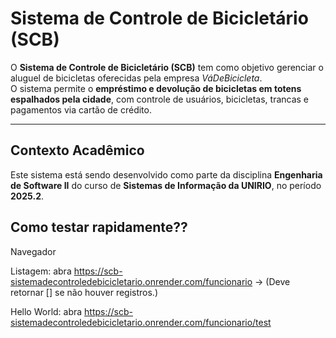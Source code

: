 # Sistema de Controle de Bicicletário (SCB)

O **Sistema de Controle de Bicicletário (SCB)** tem como objetivo gerenciar o aluguel de bicicletas oferecidas pela empresa *VáDeBicicleta*.  
O sistema permite o **empréstimo e devolução de bicicletas em totens espalhados pela cidade**, com controle de usuários, bicicletas, trancas e pagamentos via cartão de crédito.

---

## Contexto Acadêmico

Este sistema está sendo desenvolvido como parte da disciplina **Engenharia de Software II** do curso de **Sistemas de Informação da UNIRIO**, no período **2025.2**.  

## Como testar rapidamente??

Navegador

Listagem: abra https://scb-sistemadecontroledebicicletario.onrender.com/funcionario -> (Deve retornar [] se não houver registros.)

Hello World: abra https://scb-sistemadecontroledebicicletario.onrender.com/funcionario/test 
